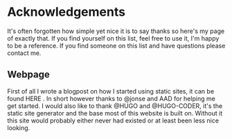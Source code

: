 # Acknowledgements

It's often forgotten how simple yet nice it is to say thanks so here's my page of exactly that. If you find yourself on this list, feel free to use it, I'm happy to be a reference. If you find someone on this list and have questions please contact me.

## Webpage

First of all I wrote a blogpost on how I started using static sites, it can be found HERE <TODO>. In short however thanks to @jonse and AAD for helping me get started. I would also like to thank @HUGO and @HUGO-CODER, it's the static site generator and the base most of this website is built on. Without it this site would probably either never had existed or at least been less nice looking.